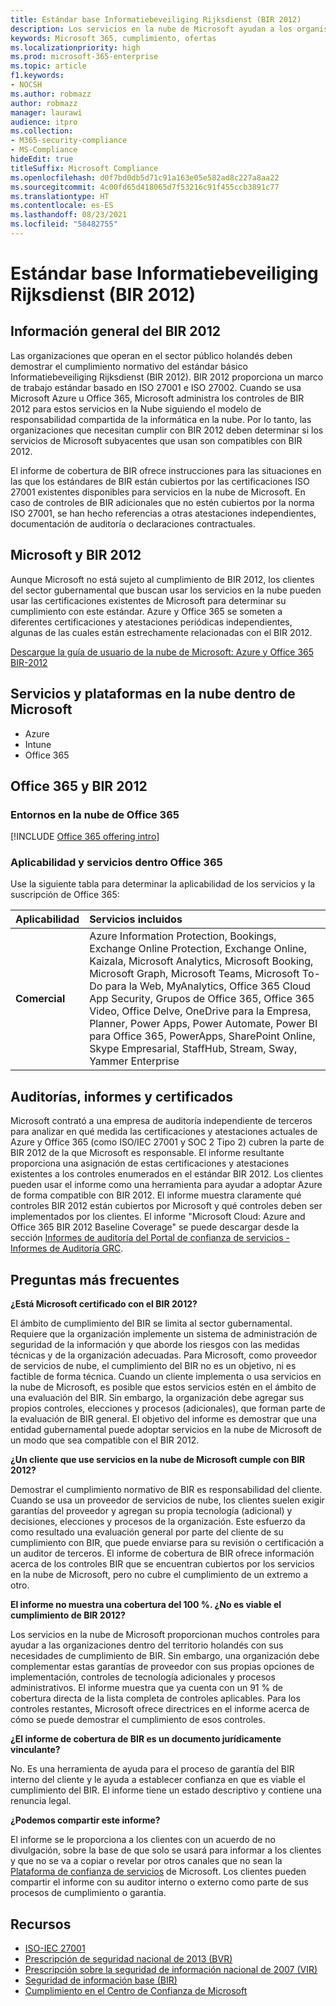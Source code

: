```yaml
---
title: Estándar base Informatiebeveiliging Rijksdienst (BIR 2012)
description: Los servicios en la nube de Microsoft ayudan a los organismos del sector público en los Países Bajos a cumplir con el estándar BIR 2012.
keywords: Microsoft 365, cumplimiento, ofertas
ms.localizationpriority: high
ms.prod: microsoft-365-enterprise
ms.topic: article
f1.keywords:
- NOCSH
ms.author: robmazz
author: robmazz
manager: laurawi
audience: itpro
ms.collection:
- M365-security-compliance
- MS-Compliance
hideEdit: true
titleSuffix: Microsoft Compliance
ms.openlocfilehash: d0f7bd0db5d71c91a163e05e582ad8c227a8aa22
ms.sourcegitcommit: 4c00fd65d418065d7f53216c91f455ccb3891c77
ms.translationtype: HT
ms.contentlocale: es-ES
ms.lasthandoff: 08/23/2021
ms.locfileid: "58482755"
---
```

# <a name="baseline-informatiebeveiliging-rijksdienst-standard-bir-2012"></a>Estándar base Informatiebeveiliging Rijksdienst (BIR 2012)

## <a name="bir-2012-overview"></a>Información general del BIR 2012

Las organizaciones que operan en el sector público holandés deben demostrar el cumplimiento normativo del estándar básico Informatiebeveiliging Rijksdienst (BIR 2012). BIR 2012 proporciona un marco de trabajo estándar basado en ISO 27001 e ISO 27002. Cuando se usa Microsoft Azure u Office 365, Microsoft administra los controles de BIR 2012 para estos servicios en la Nube siguiendo el modelo de responsabilidad compartida de la informática en la nube. Por lo tanto, las organizaciones que necesitan cumplir con BIR 2012 deben determinar si los servicios de Microsoft subyacentes que usan son compatibles con BIR 2012.

El informe de cobertura de BIR ofrece instrucciones para las situaciones en las que los estándares de BIR están cubiertos por las certificaciones ISO 27001 existentes disponibles para servicios en la nube de Microsoft. En caso de controles de BIR adicionales que no estén cubiertos por la norma ISO 27001, se han hecho referencias a otras atestaciones independientes, documentación de auditoría o declaraciones contractuales.

## <a name="microsoft-and-bir-2012"></a>Microsoft y BIR 2012

Aunque Microsoft no está sujeto al cumplimiento de BIR 2012, los clientes del sector gubernamental que buscan usar los servicios en la nube pueden usar las certificaciones existentes de Microsoft para determinar su cumplimiento con este estándar. Azure y Office 365 se someten a diferentes certificaciones y atestaciones periódicas independientes, algunas de las cuales están estrechamente relacionadas con el BIR 2012.

[Descargue la guía de usuario de la nube de Microsoft: Azure y Office 365 BIR-2012](https://go.microsoft.com/fwlink/p/?linkid=2099461)

## <a name="microsoft-in-scope-cloud-platforms--services"></a>Servicios y plataformas en la nube dentro de Microsoft

- Azure
- Intune
- Office 365

## <a name="office-365-and-bir-2012"></a>Office 365 y BIR 2012

### <a name="office-365-cloud-environments"></a>Entornos en la nube de Office 365

[!INCLUDE [Office 365 offering intro](../includes/o365-offering-introduction.md)]

### <a name="office-365-applicability-and-in-scope-services"></a>Aplicabilidad y servicios dentro Office 365

Use la siguiente tabla para determinar la aplicabilidad de los servicios y la suscripción de Office 365:

| **Aplicabilidad** | **Servicios incluidos** |
|:------------------|:----------------------|
| **Comercial** | Azure Information Protection, Bookings, Exchange Online Protection, Exchange Online, Kaizala, Microsoft Analytics, Microsoft Booking, Microsoft Graph, Microsoft Teams, Microsoft To-Do para la Web, MyAnalytics, Office 365 Cloud App Security, Grupos de Office 365, Office 365 Video, Office Delve, OneDrive para la Empresa, Planner, Power Apps, Power Automate, Power BI para Office 365, PowerApps, SharePoint Online, Skype Empresarial, StaffHub, Stream, Sway, Yammer Enterprise |

## <a name="audits-reports-and-certificates"></a>Auditorías, informes y certificados

Microsoft contrató a una empresa de auditoría independiente de terceros para analizar en qué medida las certificaciones y atestaciones actuales de Azure y Office 365 (como ISO/IEC 27001 y SOC 2 Tipo 2) cubren la parte de BIR 2012 de la que Microsoft es responsable. El informe resultante proporciona una asignación de estas certificaciones y atestaciones existentes a los controles enumerados en el estándar BIR 2012. Los clientes pueden usar el informe como una herramienta para ayudar a adoptar Azure de forma compatible con BIR 2012. El informe muestra claramente qué controles BIR 2012 están cubiertos por Microsoft y qué controles deben ser implementados por los clientes. El informe "Microsoft Cloud: Azure and Office 365 BIR 2012 Baseline Coverage" se puede descargar desde la sección [Informes de auditoría del Portal de confianza de servicios - Informes de Auditoría GRC](https://servicetrust.microsoft.com/ViewPage/MSComplianceGuideV3).

## <a name="frequently-asked-questions"></a>Preguntas más frecuentes

**¿Está Microsoft certificado con el BIR 2012?**

El ámbito de cumplimiento del BIR se limita al sector gubernamental. Requiere que la organización implemente un sistema de administración de seguridad de la información y que aborde los riesgos con las medidas técnicas y de la organización adecuadas. Para Microsoft, como proveedor de servicios de nube, el cumplimiento del BIR no es un objetivo, ni es factible de forma técnica. Cuando un cliente implementa o usa servicios en la nube de Microsoft, es posible que estos servicios estén en el ámbito de una evaluación del BIR. Sin embargo, la organización debe agregar sus propios controles, elecciones y procesos (adicionales), que forman parte de la evaluación de BIR general. El objetivo del informe es demostrar que una entidad gubernamental puede adoptar servicios en la nube de Microsoft de un modo que sea compatible con el BIR 2012.

**¿Un cliente que use servicios en la nube de Microsoft cumple con BIR 2012?**

Demostrar el cumplimiento normativo de BIR es responsabilidad del cliente. Cuando se usa un proveedor de servicios de nube, los clientes suelen exigir garantías del proveedor y agregan su propia tecnología (adicional) y decisiones, elecciones y procesos de la organización. Este esfuerzo da como resultado una evaluación general por parte del cliente de su cumplimiento con BIR, que puede enviarse para su revisión o certificación a un auditor de terceros. El informe de cobertura de BIR ofrece información acerca de los controles BIR que se encuentran cubiertos por los servicios en la nube de Microsoft, pero no cubre el cumplimiento de un extremo a otro.

**El informe no muestra una cobertura del 100 %. ¿No es viable el cumplimiento de BIR 2012?**

Los servicios en la nube de Microsoft proporcionan muchos controles para ayudar a las organizaciones dentro del territorio holandés con sus necesidades de cumplimiento de BIR. Sin embargo, una organización debe complementar estas garantías de proveedor con sus propias opciones de implementación, controles de tecnología adicionales y procesos administrativos. El informe muestra que ya cuenta con un 91 % de cobertura directa de la lista completa de controles aplicables. Para los controles restantes, Microsoft ofrece directrices en el informe acerca de cómo se puede demostrar el cumplimiento de esos controles.

**¿El informe de cobertura de BIR es un documento jurídicamente vinculante?**

No. Es una herramienta de ayuda para el proceso de garantía del BIR interno del cliente y le ayuda a establecer confianza en que es viable el cumplimiento del BIR. El informe tiene un estado descriptivo y contiene una renuncia legal.

**¿Podemos compartir este informe?**

El informe se le proporciona a los clientes con un acuerdo de no divulgación, sobre la base de que solo se usará para informar a los clientes y que no se va a copiar o revelar por otros canales que no sean la [Plataforma de confianza de servicios](https://www.microsoft.com/TrustCenter/STP/default.aspx) de Microsoft. Los clientes pueden compartir el informe con su auditor interno o externo como parte de sus procesos de cumplimiento o garantía.

## <a name="resources"></a>Recursos

- [ISO-IEC 27001](offering-iso-27001.md)
- [Prescripción de seguridad nacional de 2013 (BVR)](https://wetten.overheid.nl/BWBR0033512/2013-06-01)
- [Prescripción sobre la seguridad de información nacional de 2007 (VIR)](https://wetten.overheid.nl/BWBR0022141/2007-07-01)
- [Seguridad de información base (BIR)](https://www.earonline.nl/index.php/BIR_2012)
- [Cumplimiento en el Centro de Confianza de Microsoft](https://www.microsoft.com/trust-center/compliance/compliance-overview)
